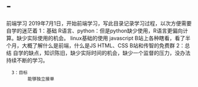 # -
前端学习
2019年7月1日，开始前端学习，写此目录记录学习过程，以次方便需要自学的迷茫着
      1：基础
            R语言、python：但是python缺少使用，R语言更偏向计算。缺少实际使用的机会。
            linux基础的使用
            javascript  B站上各种瞎看，看了半个月，大概了解什么是前端，什么是JS
            HTML、CSS   B站和传智的免费群
      2：总结
            自学的缺点，知识陈旧，缺少实际时间的机会，缺少一个监督的压力，没办法持续不断的学习。
            
      3：目标
            能够独立接单

